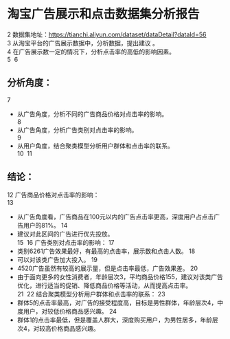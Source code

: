 # 淘宝广告展示和点击数据集分析报告  
2
数据集地址：https://tianchi.aliyun.com/dataset/dataDetail?dataId=56  
3
 从淘宝平台的广告展示数据中，分析数据，提出建议 。  
4
在广告展示数一定的情况下，分析点击率的高低的影响因素。  
5
​
6
## 分析角度：  
7
  - 从广告角度，分析不同的广告商品价格对点击率的影响。  
8
  - 从广告角度，分析广告类别对点击率的影响。  
9
  - 从用户角度，结合聚类模型分析用户群体和点击率的联系。  
10
​
11
## 结论：  
12
  广告商品价格对点击率的影响：  
13
  - 从广告角度看，广告商品在100元以内的广告点击率更高，深度用户占点击广告用户的81%。
14
  - 建议对此区间的广告进行优先投放。     
15
​
16
  广告类别对点击率的影响：
17
  - 类别6261广告效果最好，有最高的点击率，展示数和点击人数。
18
  - 可以对该类广告加大投入。
19
  - 4520广告虽然有较高的展示量，但是点击率最低，广告效果差。 
20
  - 由于面向更多的女性消费者，年龄层次3，平均商品价格155，建议对该类广告优化，进行适当的促销、降低商品价格等活动，从而提高点击率。    
21
​
22
  结合聚类模型分析用户群体和点击率的联系：
23
  - 群体5的点击率最高，对广告的接受程度高，目标是男性群体，年龄层次4，中度用户，对较低价格商品感兴趣。
24
  - 群体1的点击率最低，但是覆盖人群大，深度购买用户，为男性居多，年龄层次4，对较高价格商品感兴趣。
